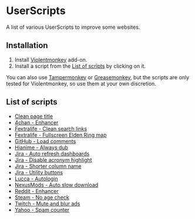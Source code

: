 # UserScripts

A list of various UserScripts to improve some websites.

## Installation

1. Install [Violentmonkey](https://violentmonkey.github.io/get-it/) add-on.
2. Install a script from the [List of scripts](#list-of-scripts) by clicking on it.

You can also use [Tampermonkey](https://www.tampermonkey.net/) or [Greasemonkey](https://addons.mozilla.org/firefox/addon/greasemonkey/), but the scripts are only tested for Violentmonkey, so use them at your own discretion.

## List of scripts

- [Clean page title](https://raw.githubusercontent.com/xefiry/UserScripts/master/clean_page_title.user.js)
- [4chan - Enhancer](https://raw.githubusercontent.com/xefiry/UserScripts/master/4chan__enhancer.user.js)
- [Fextralife - Clean search links](https://raw.githubusercontent.com/xefiry/UserScripts/master/fextralife__clean_search_links.user.js)
- [Fextralife - Fullscreen Elden Ring map](https://raw.githubusercontent.com/xefiry/UserScripts/master/fextralife__fullscreen_elden_ring_map.user.js)
- [GitHub - Load comments](https://raw.githubusercontent.com/xefiry/UserScripts/master/github__load_comments.user.js)
- [Hianime - Always dub](https://raw.githubusercontent.com/xefiry/UserScripts/master/hianime__always_dub.user.js)
- [Jira - Auto refresh dashboards](https://raw.githubusercontent.com/xefiry/UserScripts/master/jira__auto_refresh_dashboards.user.js)
- [Jira - Disable acronym highlight](https://raw.githubusercontent.com/xefiry/UserScripts/master/jira__disable_acronym_highlight.user.js)
- [Jira - Shorter column name](https://raw.githubusercontent.com/xefiry/UserScripts/master/jira__shorter_column_name.user.js)
- [Jira - Utility buttons](https://raw.githubusercontent.com/xefiry/UserScripts/master/jira__utility_buttons.user.js)
- [Lucca - Autologin](https://raw.githubusercontent.com/xefiry/UserScripts/master/lucca__autologin.user.js)
- [NexusMods - Auto slow download](https://raw.githubusercontent.com/xefiry/UserScripts/master/nexusmods__auto_slow_download.user.js)
- [Reddit - Enhancer](https://raw.githubusercontent.com/xefiry/UserScripts/master/reddit__enhancer.user.js)
- [Steam - No age check](https://raw.githubusercontent.com/xefiry/UserScripts/master/steam__no_age_check.user.js)
- [Twitch - Mute and blur ads](https://raw.githubusercontent.com/xefiry/UserScripts/master/twitch__mute_and_blur_ads.user.js)
- [Yahoo - Spam counter](https://raw.githubusercontent.com/xefiry/UserScripts/master/yahoo__spam_counter.user.js)
